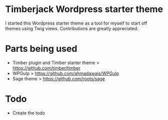 # Timberjack Wordpress starter theme

I started this Wordpress starter theme as a tool for myself to start off themes using Twig views. Contributions are greatly appreciated.

# Parts being used

* Timber plugin and Timber starter theme > https://github.com/timber/timber
* WPGulp > https://github.com/ahmadawais/WPGulp
* Sage theme > https://github.com/roots/sage

# Todo

* Create the todo